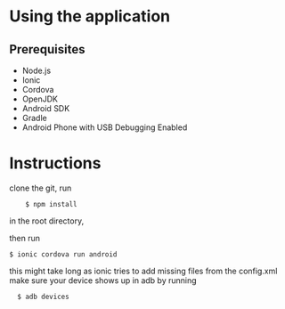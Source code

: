 # Using the application

## Prerequisites
  * Node.js
  * Ionic
  * Cordova
  * OpenJDK
  * Android SDK
  * Gradle
  * Android Phone with USB Debugging Enabled
# Instructions 
  clone the git, run
  ``` $ ionic cordova prepare android
      $ npm install
  ``` 
in the root directory,

then run 
```
$ ionic cordova run android
```
this might take long as ionic tries to add missing files from the config.xml
make sure your device shows up in adb by running
```
  $ adb devices
```

